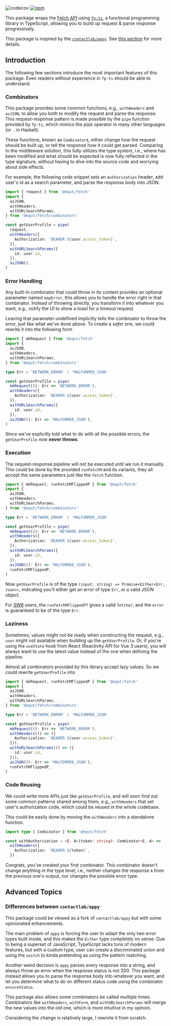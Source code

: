 ![codecov](https://badgen.net/codecov/c/github/equt/fetch)
[![npm](https://badgen.net/npm/v/@equt/fetch)](https://www.npmjs.com/package/@equt/fetch)

This package wraps the
[Fetch API](https://developer.mozilla.org/en-US/docs/Web/API/Fetch_API) using
[`fp-ts`](https://github.com/gcanti/fp-ts), a functional programming library in
TypeScript, allowing you to build up request & parse response progressively.

This package is inspired by the
[`contactlab/appy`](https://github.com/contactlab/appy). See
[this section](#differences-between-contactlabappy) for more details.

## Introduction

The following few sections introduce the most important features of this
package. Even readers without experience in `fp-ts` should be able to
understand.

### Combinators

This package provides some common functions, e.g., `withHeaders` and `asJSON`,
to allow you both to modify the request and parse the response. This
request-response pattern is made possible by the `pipe` function provided by
`fp-ts`, which mimics the pipe operator in many other languages (or `.` in
Haskell).

These functions, known as `Combinator`s, either change how the request should be
built up, or tell the response how it could get parsed. Comparing to the
middleware solution, this fully utilizes the type system, i.e., where has been
modified and what should be expected is now fully reflected in the type
signature, without having to dive into the source code and worrying about side
effects.

For example, the following code snippet sets an `Authorization` header, add
user's id as a search parameter, and parse the response body into JSON.

```ts
import { request } from '@equt/fetch'
import {
  asJSON,
  withHeaders,
  withURLSearchParams,
} from '@equt/fetch/combinators'

const getUserProfile = pipe(
  request,
  withHeaders({
    Authorization: `BEARER ${user.access_token}`,
  }),
  withURLSearchParams({
    id: user.id,
  }),
  asJSON(),
)
```

### Error Handling

Any built-in combinator that could throw in its context provides an optional
parameter named `mapError`, this allows you to handle the error right in that
combinator. Instead of throwing directly, you transform it into whatever you
want, e.g., notify the UI to show a toast for a timeout request.

Leaving that parameter undefined implicitly tells the combinator to throw the
error, just like what we've done above. To create a _safer_ one, we could
rewrite it into the following form

```ts
import { mkRequest } from '@equt/fetch'
import {
  asJSON,
  withHeaders,
  withURLSearchParams,
} from '@equt/fetch/combinators'

type Err = 'NETWORK_ERROR' | 'MALFORMED_JSON'

const getUserProfile = pipe(
  mkRequest((): Err => 'NETWORK_ERROR'),
  withHeaders({
    Authorization: `BEARER ${user.access_token}`,
  }),
  withURLSearchParams({
    id: user.id,
  }),
  asJSON((): Err => 'MALFORMED_JSON'),
)
```

Since we've explicitly told what to do with all the possible errors, the
`getUserProfile` now **never throws**.

### Execution

The request-response pipeline will not be executed until we run it manually.
This could be done by the provided `runFetchM` and its variants, they all accept
the same parameters just like the `fetch` function.

```ts
import { mkRequest, runFetchMFlippedP } from '@equt/fetch'
import {
  asJSON,
  withHeaders,
  withURLSearchParams,
} from '@equt/fetch/combinators'

type Err = 'NETWORK_ERROR' | 'MALFORMED_JSON'

const getUserProfile = pipe(
  mkRequest((): Err => 'NETWORK_ERROR'),
  withHeaders({
    Authorization: `BEARER ${user.access_token}`,
  }),
  withURLSearchParams({
    id: user.id,
  }),
  asJSON((): Err => 'MALFORMED_JSON'),
  runFetchMFlippedP,
)
```

Now `getUserProfile` is of the type
`(input: string) => Promise<Either<Err, Json>>`, indicating you'll either get an
error of type `Err`, or a valid JSON object.

For [SWR](https://swr.vercel.app) users, the `runFetchMFlippedPT` gives a valid
`fetcher`, and the `error` is guaranteed to be of the type `Err`.

### Laziness

Sometimes, values might not be ready when constructing the request, e.g., `user`
might not available when building up the `getUserProfile`. Or, if you're using
the `useState` hook from React (Reactivity API for Vue 3 users), you will always
want to use the latest value instead of the one when defining the pipeline.

Almost all combinators provided by this library accept lazy values. So we could
rewrite `getUserProfile` into

```ts
import { mkRequest, runFetchMFlippedP } from '@equt/fetch'
import {
  asJSON,
  withHeaders,
  withURLSearchParams,
} from '@equt/fetch/combinators'

type Err = 'NETWORK_ERROR' | 'MALFORMED_JSON'

const getUserProfile = pipe(
  mkRequest((): Err => 'NETWORK_ERROR'),
  withHeaders(() => ({
    Authorization: `BEARER ${user.access_token}`,
  })),
  withURLSearchParams(() => ({
    id: user.id,
  })),
  asJSON((): Err => 'MALFORMED_JSON'),
  runFetchMFlippedP,
)
```

### Code Reusing

We could write more APIs just like `getUserProfile`, and will soon find out some
common patterns shared among them, e.g., `withHeaders` that set user's
authorization code, which could be reused in the whole codebase.

This could be easily done by moving the `withHeaders` into a standalone
function.

```ts
import type { Combinator } from '@equt/fetch'

const withAuthorization = <E, A>(token: string): Combinator<E, A> =>
  withHeaders({
    Authorization: `BEARER ${token}`,
  })
```

Congrats, you've created your first combinator. This combinator doesn't change
anything in the type level, i.e., neither changes the response `A` from the
previous one's output, nor changes the possible error type.

## Advanced Topics

### Differences between `contactlab/appy`

This package could be viewed as a fork of `contactlab/appy` but with some
opinionated enhancements.

The main problem of `appy` is forcing the user to adapt the only two error types
built inside, and this makes the `Either` type completely no sense. Due to being
a superset of JavaScript, TypeScript lacks tons of modern features, but with a
custom type, user can create a discriminated union and using the `switch` to
kinda pretending as using the pattern matching.

Another weird decision is `appy` parses every response into a string, and always
throw an error when the response status is not 200. This package instead allows
you to parse the response body into whatever you want, and let you determine
what to do on different status code using the combinator `ensureStatus`.

This package also allows some combinators be called multiple times. Combinators
like `withHeaders`, `withForm`, and `withURLSearchParams` will merge the new
values into the old one, which is more intuitive in my opinion.

Considering the change is relatively large, I rewrote it from scratch.
